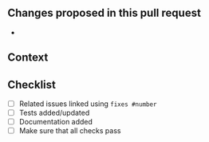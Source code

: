 <!--- Pull request titles should follow conventional commit format. -->

<!--
Thanks for opening a PR! Your contribution is much appreciated.
In order to make sure your PR is handled as smoothly as possible we request that you follow the checklist sections below.
Choose the right checklist for the change that you're making:
-->

## Changes proposed in this pull request
<!--
Provide a succinct description of what this pull request entails.
-->
- 

## Context
<!--
What were you trying to do?
Provide further details about how the feature should be tested/reviewed if necessary.
Link issues here -  using `fixes #number`
-->

## Checklist
<!--
Checklist items become clickable check boxes once the pull request is created. There is no need to edit them now.
-->

- [ ] Related issues linked using `fixes #number`
- [ ] Tests added/updated
- [ ] Documentation added
- [ ] Make sure that all checks pass
